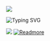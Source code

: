 </a>
<a><img src='https://i.imgur.com/LyHic3i.gif'/></a>
      
![Typing SVG](https://readme-typing-svg.herokuapp.com?font=Rockstar-ExtraBold&color=blue&lines=I+𝗔𝗠+CLOSED+FOR+MANTAINANCE😢)

<a><img src='https://i.imgur.com/LyHic3i.gif'/></a>
<a href='https://whatsapp.com/channel/0029VaeRrcnADTOKzivM0S1r' target="_blank"><img alt='Readmore' src='https://img.shields.io/badge/READMORE..-100000?style=for-the-badge&logo=scan&logoColor=white&labelColor=black&color=black'/></a>
